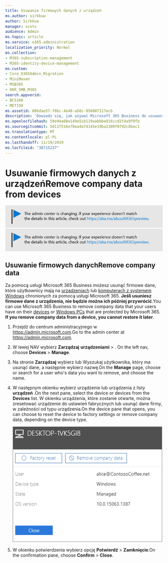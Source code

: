 ```yaml
---
title: Usuwanie firmowych danych z urządzeń
ms.author: sirkkuw
author: Sirkkuw
manager: scotv
audience: Admin
ms.topic: article
ms.service: o365-administration
localization_priority: Normal
ms.collection:
- M365-subscription-management
- M365-identity-device-management
ms.custom:
- Core_O365Admin_Migration
- MiniMaven
- MSB365
- OKR_SMB_M365
search.appverid:
- BCS160
- MET150
ms.assetid: 80bdae57-f8bc-4e40-a58c-956007117ecb
description: 'Dowiedz się, jak używać Microsoft 365 Business do usuwania danych firmowych z urządzeń użytkowników lub komputerów z systemem Windows. '
ms.openlocfilehash: 59e94a08e149a5cb119aabbbe816ccd2f4a9f9fb
ms.sourcegitcommit: 5d11f516e78ea4a74145e19ba2300f0792c8bac1
ms.translationtype: MT
ms.contentlocale: pl-PL
ms.lasthandoff: 11/19/2019
ms.locfileid: "38715237"
---
```

# <a name="remove-company-data-from-devices"></a><span data-ttu-id="e736b-103">Usuwanie firmowych danych z urządzeń</span><span class="sxs-lookup"><span data-stu-id="e736b-103">Remove company data from devices</span></span>

<span data-ttu-id="e736b-104">[![Etykieta informująca, że centrum administracyjne zmienia się, a więcej informacji na ten temat możesz znaleźć w witrynie aka.ms/aboutM365preview.](media/m365admincenterchanging.png)](https://docs.microsoft.com/office365/admin/microsoft-365-admin-center-preview)</span><span class="sxs-lookup"><span data-stu-id="e736b-104">[![Label to let you know the admin center is changing and you can find more details at aka.ms/aboutM365preview.](media/m365admincenterchanging.png)](https://docs.microsoft.com/office365/admin/microsoft-365-admin-center-preview)</span></span>

## <a name="remove-company-data"></a><span data-ttu-id="e736b-105">Usuwanie firmowych danych</span><span class="sxs-lookup"><span data-stu-id="e736b-105">Remove company data</span></span>

<span data-ttu-id="e736b-p101">Za pomocą usługi Microsoft 365 Business możesz usunąć firmowe dane, które użytkownicy mają na [urządzeniach](app-protection-settings-for-android-and-ios.md) lub [komputerach z systemem Windows](protection-settings-for-windows-10-devices.md) chronionych za pomocą usługi Microsoft 365. **Jeśli usuniesz firmowe dane z urządzenia, nie będzie można ich później przywrócić**.</span><span class="sxs-lookup"><span data-stu-id="e736b-p101">You can use Microsoft 365 Business to remove company data that your users have on their [devices](app-protection-settings-for-android-and-ios.md) or [Windows PCs](protection-settings-for-windows-10-devices.md) that are protected by Microsoft 365. **If you remove company data from a device, you cannot restore it later**.</span></span> 
  
1. <span data-ttu-id="e736b-108">Przejdź do centrum administracyjnego w <a href="https://go.microsoft.com/fwlink/p/?linkid=837890" target="_blank">https://admin.microsoft.com</a>.</span><span class="sxs-lookup"><span data-stu-id="e736b-108">Go to the admin center at <a href="https://go.microsoft.com/fwlink/p/?linkid=837890" target="_blank">https://admin.microsoft.com</a>.</span></span>
    
2. <span data-ttu-id="e736b-109">W lewej NAV wybierz **Zarządzaj** **urządzeniami** \> .  </span><span class="sxs-lookup"><span data-stu-id="e736b-109">On the left nav, choose **Devices**  \> **Manage**.</span></span>
  
3. <span data-ttu-id="e736b-110">Na stronie **Zarządzaj** wybierz lub Wyszukaj użytkownika, który ma usunąć dane, a następnie wybierz nazwę.</span><span class="sxs-lookup"><span data-stu-id="e736b-110">On the **Manage** page, choose or search for a user who's data you want to remove, and choose the name.</span></span> 
    
4. <span data-ttu-id="e736b-111">W następnym okienku wybierz urządzenie lub urządzenia z listy **urządzeń** .</span><span class="sxs-lookup"><span data-stu-id="e736b-111">On the next pane, select the device or devices from the **Devices** list.</span></span> <span data-ttu-id="e736b-112">W okienku urządzenia, które zostanie otwarte, można zresetować urządzenie do ustawień fabrycznych lub usunąć dane firmy, w zależności od typu urządzenia.</span><span class="sxs-lookup"><span data-stu-id="e736b-112">On the device pane that opens, you can choose to reset the device to factory settings or remove company data, depending on the device type.</span></span> 
    
    ![W okienku Usuń dane firmy wybierz urządzenie, z którego chcesz usunąć dane.](media/resetorremove.png)
  
5. <span data-ttu-id="e736b-114">W okienku potwierdzenia wybierz opcję **Potwierdź** \> **Zamknięcie**.</span><span class="sxs-lookup"><span data-stu-id="e736b-114">On the confirmation pane, choose **Confirm** \> **Close**.</span></span>
    


